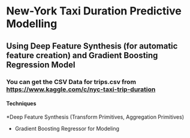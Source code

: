 # New-York Taxi Duration Predictive Modelling  
##  Using Deep Feature Synthesis (for automatic feature creation) and Gradient Boosting Regression Model


### You can get the CSV Data for trips.csv from https://www.kaggle.com/c/nyc-taxi-trip-duration


#### Techniques
  *Deep Feature Synthesis (Transform Primitives, Aggregation Primitives)  
  * Gradient Boosting Regressor for Modeling  
